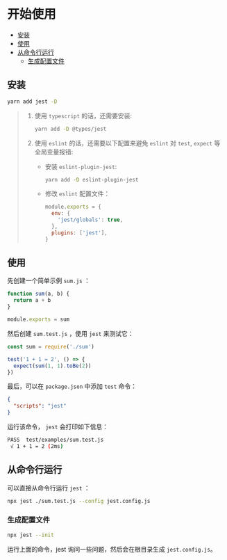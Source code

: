 # 开始使用

- [安装](#%e5%ae%89%e8%a3%85)
- [使用](#%e4%bd%bf%e7%94%a8)
- [从命令行运行](#%e4%bb%8e%e5%91%bd%e4%bb%a4%e8%a1%8c%e8%bf%90%e8%a1%8c)
  - [生成配置文件](#%e7%94%9f%e6%88%90%e9%85%8d%e7%bd%ae%e6%96%87%e4%bb%b6)

## 安装

```sh
yarn add jest -D
```

> 1. 使用 `typescript` 的话，还需要安装:
>
>    ```sh
>    yarn add -D @types/jest
>    ```
>
> 2. 使用 `eslint` 的话，还需要以下配置来避免 `eslint` 对 `test`, `expect` 等全局变量报错:
>
>    - 安装 `eslint-plugin-jest`:
>
>      ```sh
>      yarn add -D eslint-plugin-jest
>      ```
>
>    - 修改 `eslint` 配置文件：
>
>      ```js
>      module.exports = {
>        env: {
>          'jest/globals': true,
>        },
>        plugins: ['jest'],
>      }
>      ```

## 使用

先创建一个简单示例 `sum.js` ：

```js
function sum(a, b) {
  return a + b
}

module.exports = sum
```

然后创建 `sum.test.js` ，使用 `jest` 来测试它：

```js
const sum = require('./sum')

test('1 + 1 = 2', () => {
  expect(sum(1, 1).toBe(2))
})
```

最后，可以在 `package.json` 中添加 `test` 命令：

```json
{
  "scripts": "jest"
}
```

运行该命令， `jest` 会打印如下信息：

```sh
PASS  test/examples/sum.test.js
 √ 1 + 1 = 2 (2ms)
```

## 从命令行运行

可以直接从命令行运行 `jest` ：

```sh
npx jest ./sum.test.js --config jest.config.js
```

### 生成配置文件

```sh
npx jest --init
```

运行上面的命令，jest 询问一些问题，然后会在根目录生成 `jest.config.js`。
